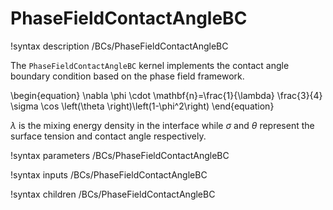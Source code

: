 # PhaseFieldContactAngleBC

!syntax description /BCs/PhaseFieldContactAngleBC

The `PhaseFieldContactAngleBC` kernel implements the contact angle boundary condition based on the phase field framework.

\begin{equation}
    \nabla \phi \cdot \mathbf{n}=\frac{1}{\lambda} \frac{3}{4} \sigma \cos \left(\theta \right)\left(1-\phi^2\right)
\end{equation}

$\lambda$ is the mixing energy density in the interface while $\sigma$ and $\theta$ represent the surface tension and contact angle respectively.

!syntax parameters /BCs/PhaseFieldContactAngleBC

!syntax inputs /BCs/PhaseFieldContactAngleBC

!syntax children /BCs/PhaseFieldContactAngleBC
